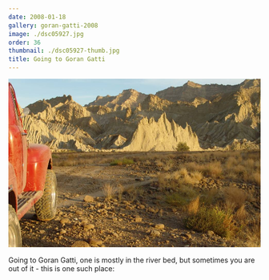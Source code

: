 ```yaml
---
date: 2008-01-18
gallery: goran-gatti-2008
image: ./dsc05927.jpg
order: 36
thumbnail: ./dsc05927-thumb.jpg
title: Going to Goran Gatti
---
```


![Going to Goran Gatti](./dsc05927.jpg)

Going to Goran Gatti, one is mostly in the river bed, but sometimes you are out of it - this is one such place: